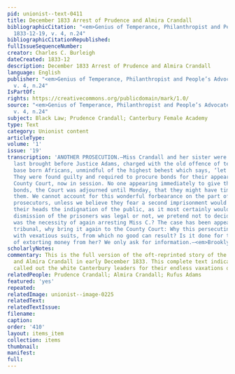 ```yaml
---
pid: unionist--text-0411
title: December 1833 Arrest of Prudence and Almira Crandall
bibliographicCitation: "<em>Genius of Temperance, Philanthropist and People’s Advocate</em>
  1833-12-19, v. 4, n.24"
bibliographicCitationRepublished: 
fullIssueSequenceNumber: 
creator: Charles C. Burleigh
dateCreated: 1833-12
description: December 1833 Arrest of Prudence and Almira Crandall
language: English
publisher: "<em>Genius of Temperance, Philanthropist and People’s Advocate</em> 1833-12-19,
  v. 4, n.24"
IsPartOf: 
rights: https://creativecommons.org/publicdomain/mark/1.0/
source: "<em>Genius of Temperance, Philanthropist and People’s Advocate</em> 1833-12-19,
  v. 4, n.24"
subject: Black Law; Prudence Crandall; Canterbury Female Academy
type: Text
category: Unionist content
articleType: 
volume: '1'
issue: '19'
transcription: 'ANOTHER PROSECUTION.—Miss Crandall and her sister were on Saturday
  last brought before Justice Adams, charged with the old offence of teaching “the
  base born Africans, unmindful of the highest behest which says, ‘let there be darkness.’”
  They were found guilty and required to procure bonds for their appearance at the
  County Court, now in session. No one appearing immediately to give the required
  bonds, the Court was adjourned until Monday, that they might have time to procure
  them. We cannot account for this wonderful forbearance on the part of the <em>honorable</em>
  prosecutors, unless we believe they fear a second imprisonment would bring upon
  their heads the indignation of the public, as it most certainly would. Whether this
  dismission of the prisoners was legal or not, we pretend not to decide. But what
  was the necessity of again arresting Miss C.? The case has been appealed to a higher
  tribunal, why bring it again to the County Court: Why this persecuting continually
  with vexatious suits, from which no good can result? Is it done for the purpose
  of extorting money from her? We only ask for information.—<em>Brooklyn Ct. Unionist</em>'
scholarlyNotes: 
commentary: This is the full version of the oft-reprinted story of the arrest of Prudence
  and Almira Crandall in early December 1833. This complete text indicates that Burleigh
  called out the white Canterbury leaders for their endless vaxations of the school.
relatedPeople: Prudence Crandall; Almira Crandall; Rufus Adams
featured: 'yes'
repeated: 
relatedImage: unionist--image-0225
relatedText: 
relatedTextIssue: 
filename: 
caption: 
order: '410'
layout: items_item
collection: items
thumbnail: 
manifest: 
full: 
---
```

